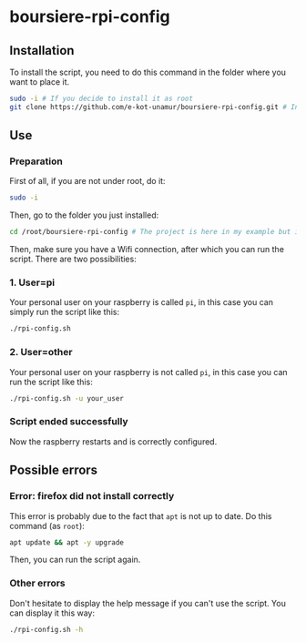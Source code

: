 # boursiere-rpi-config
## Installation
To install the script, you need to do this command in the folder where you want to place it.
```sh
sudo -i # If you decide to install it as root
git clone https://github.com/e-kot-unamur/boursiere-rpi-config.git # In this example, we install it in the current directory (/root/)
```
## Use
### Preparation
First of all, if you are not under root, do it:
```sh
sudo -i
```
Then, go to the folder you just installed:
```sh
cd /root/boursiere-rpi-config # The project is here in my example but it can vary depending on your installation
```
Then, make sure you have a Wifi connection, after which you can run the script.
There are two possibilities:
### 1. User=pi
Your personal user on your raspberry is called `pi`, in this case you can simply run the script like this:
```sh
./rpi-config.sh
```
### 2. User=other
Your personal user on your raspberry is not called `pi`, in this case you can run the script like this:
```sh
./rpi-config.sh -u your_user
```
### Script ended successfully
Now the raspberry restarts and is correctly configured.
## Possible errors
### Error: firefox did not install correctly
This error is probably due to the fact that `apt` is not up to date.
Do this command (as `root`):
```sh
apt update && apt -y upgrade
```
Then, you can run the script again.
### Other errors
Don't hesitate to display the help message if you can't use the script.
You can display it this way:
```sh
./rpi-config.sh -h
```
